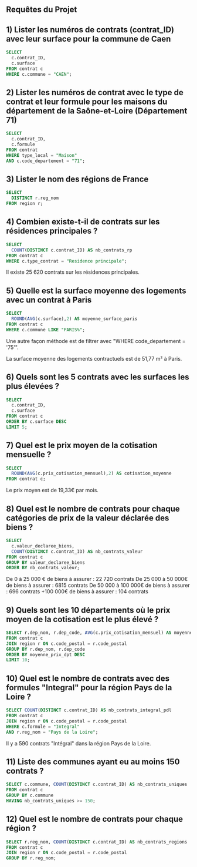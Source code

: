 ## Requêtes du Projet

## 1) Lister les numéros de contrats (contrat_ID) avec leur surface pour la commune de Caen
```sql
SELECT
  c.contrat_ID,
  c.surface
FROM contrat c
WHERE c.commune = "CAEN";
```

## 2) Lister les numéros de contrat avec le type de contrat et leur formule pour les maisons du département de la Saône-et-Loire (Département 71)
```sql
SELECT
  c.contrat_ID,
  c.formule
FROM contrat
WHERE type_local = "Maison"
AND c.code_departement = "71";
```

## 3) Lister le nom des régions de France
```sql
SELECT
  DISTINCT r.reg_nom
FROM region r;
```

## 4) Combien existe-t-il de contrats sur les résidences principales ?
```sql
SELECT
  COUNT(DISTINCT c.contrat_ID) AS nb_contrats_rp
FROM contrat c
WHERE c.type_contrat = "Residence principale";
```

Il existe 25 620 contrats sur les résidences principales.

## 5) Quelle est la surface moyenne des logements avec un contrat à Paris 
```sql
SELECT
  ROUND(AVG(c.surface),2) AS moyenne_surface_paris
FROM contrat c
WHERE c.commune LIKE "PARIS%";
```
Une autre façon méthode est de filtrer avec "WHERE code_departement = '75'".

La surface moyenne des logements contractuels est de 51,77 m² à Paris.

## 6) Quels sont les 5 contrats avec les surfaces les plus élevées ?
```sql
SELECT
  c.contrat_ID,
  c.surface
FROM contrat c
ORDER BY c.surface DESC
LIMIT 5;
```

## 7) Quel est le prix moyen de la cotisation mensuelle ?
```sql
SELECT
  ROUND(AVG(c.prix_cotisation_mensuel),2) AS cotisation_moyenne
FROM contrat c;
```
Le prix moyen est de 19,33€ par mois.

## 8) Quel est le nombre de contrats pour chaque catégories de prix de la valeur déclarée des biens ?
```sql
SELECT
  c.valeur_declaree_biens,
  COUNT(DISTINCT c.contrat_ID) AS nb_contrats_valeur
FROM contrat c
GROUP BY valeur_declaree_biens
ORDER BY nb_contrats_valeur;
```
De 0 à 25 000 € de biens à assurer : 22 720 contrats
De 25 000 à 50 000€ de biens à assurer : 6815 contrats 
De 50 000 à 100 000€ de biens à assurer : 696 contrats 
+100 000€ de biens à assurer : 104 contrats

## 9) Quels sont les 10 départements où le prix moyen de la cotisation est le plus élevé ?
```sql
SELECT r.dep_nom, r.dep_code, AVG(c.prix_cotisation_mensuel) AS moyenne_prix_dpt
FROM contrat c 
JOIN region r ON c.code_postal = r.code_postal
GROUP BY r.dep_nom, r.dep_code
ORDER BY moyenne_prix_dpt DESC
LIMIT 10;
```

## 10) Quel est le nombre de contrats avec des formules "Integral" pour la région Pays de la Loire ?
```sql
SELECT COUNT(DISTINCT c.contrat_ID) AS nb_contrats_integral_pdl
FROM contrat c
JOIN region r ON c.code_postal = r.code_postal
WHERE c.formule = "Integral"
AND r.reg_nom = "Pays de la Loire";
```
Il y a 590 contrats "Intégral" dans la région Pays de la Loire.

## 11) Liste des communes ayant eu au moins 150 contrats ?
```sql
SELECT c.commune, COUNT(DISTINCT c.contrat_ID) AS nb_contrats_uniques
FROM contrat c
GROUP BY c.commune
HAVING nb_contrats_uniques >= 150;
```

## 12) Quel est le nombre de contrats pour chaque région ?
```sql
SELECT r.reg_nom, COUNT(DISTINCT c.contrat_ID) AS nb_contrats_regions
FROM contrat c
JOIN region r ON c.code_postal = r.code_postal
GROUP BY r.reg_nom;
```
